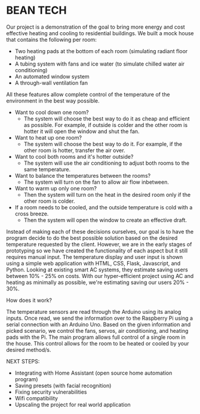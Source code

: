 # BEAN TECH

Our project is a demonstration of the goal to bring more energy and cost effective heating and cooling to residential buildings. We built a mock house that contains the following per room:

*   Two heating pads at the bottom of each room (simulating radiant floor heating)
*   A tubing system with fans and ice water (to simulate chilled water air conditioning)
*   An automated window system
*   A through-wall ventilation fan

All these features allow complete control of the temperature of the environment in the best way possible.

*   Want to cool down one room?
    - The system will choose the best way to do it as cheap and efficient as possible. For example, if outside is colder and the other room is hotter it will open the       window and shut the fan.
*   Want to heat up one room?
    - The system will choose the best way to do it. For example, if the other room is hotter, transfer the air over.
*   Want to cool both rooms and it's hotter outside? 
    - The system will use the air conditioning to adjust both rooms to the same temperature.
*   Want to balance the temperatures between the rooms? 
    - The system will turn on the fan to allow air flow inbetween.
*   Want to warm up only one room? 
    - Then the system will turn on the heat in the desired room only if the other room is colder.
*   If a room needs to be cooled, and the outside temperature is cold with a cross breeze.
    - Then the system will open the window to create an effective draft.

Instead of making each of these decisions ourselves, our goal is to have the program decide to do the best possible solution based on the desired temperature requested by the client. However, we are in the early stages of prototyping so we have created the functionality of each aspect but it still requires manual input. The temperature display and user input is shown using a simple web application with HTML, CSS, Flask, Javascript, and Python. Looking at existing smart AC systems, they estimate saving users between 10% - 25% on costs. With our hyper-efficient project using AC and heating as minimally as possible, we're estimating saving our users 20% - 30%.

How does it work?

The temperature sensors are read through the Arduino using its analog inputs. Once read, we send the information over to the Raspberry Pi using a serial connection with an Arduino Uno. Based on the given information and picked scenario, we control the fans, servos, air conditioning, and heating pads with the Pi. The main program allows full control of a single room in the house. This control allows for the room to be heated or cooled by your desired method/s.

NEXT STEPS:

*   Integrating with Home Assistant (open source home automation program)
*   Saving presets (with facial recognition)
*   Fixing security vulnerabilities 
*   Wifi compatibility
*   Upscaling the project for real world application

